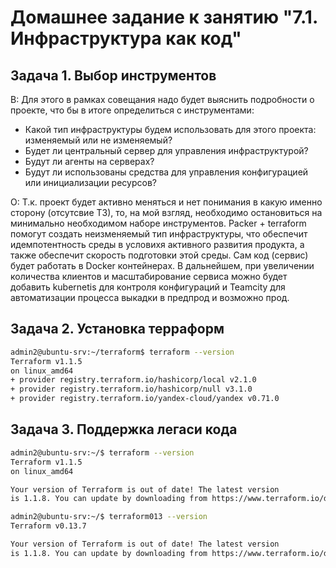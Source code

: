 # Домашнее задание к занятию "7.1. Инфраструктура как код"

## Задача 1. Выбор инструментов

В: Для этого в рамках совещания надо будет выяснить подробности о проекте, что бы в итоге определиться с инструментами:

- Какой тип инфраструктуры будем использовать для этого проекта: изменяемый или не изменяемый?
- Будет ли центральный сервер для управления инфраструктурой?
- Будут ли агенты на серверах?
- Будут ли использованы средства для управления конфигурацией или инициализации ресурсов?

О: Т.к. проект будет активно меняться и нет понимания в какую именно сторону (отсутсвие ТЗ), то, на мой взгляд, необходимо остановиться на минимально необходимом наборе инструментов. Packer + terraform помогут создать неизменяемый тип инфраструктуры, что обеспечит идемпотентность среды в условихя активного развития продукта, а также обеспечит скорость подготовки этой среды. Сам код (сервис) будет работать в Docker контейнерах. В дальнейшем, при увеличении количества клиентов и масштабирование сервиса можно будет добавить kubernetis для контроля конфигураций и Teamcity для автоматизации процесса выкадки в предпрод и возможно прод.

## Задача 2. Установка терраформ

```bash
admin2@ubuntu-srv:~/terraform$ terraform --version
Terraform v1.1.5
on linux_amd64
+ provider registry.terraform.io/hashicorp/local v2.1.0
+ provider registry.terraform.io/hashicorp/null v3.1.0
+ provider registry.terraform.io/yandex-cloud/yandex v0.71.0
```

## Задача 3. Поддержка легаси кода

```bash
admin2@ubuntu-srv:~/$ terraform --version
Terraform v1.1.5
on linux_amd64

Your version of Terraform is out of date! The latest version
is 1.1.8. You can update by downloading from https://www.terraform.io/downloads.html

admin2@ubuntu-srv:~/$ terraform013 --version
Terraform v0.13.7

Your version of Terraform is out of date! The latest version
is 1.1.8. You can update by downloading from https://www.terraform.io/downloads.html
```
